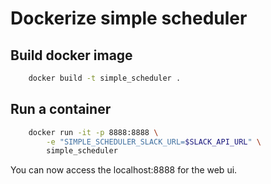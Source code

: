 # Dockerize simple scheduler

## Build docker image
```bash
    docker build -t simple_scheduler .
```

## Run a container

```bash
    docker run -it -p 8888:8888 \
        -e "SIMPLE_SCHEDULER_SLACK_URL=$SLACK_API_URL" \
        simple_scheduler
```

You can now access the localhost:8888 for the web ui.
